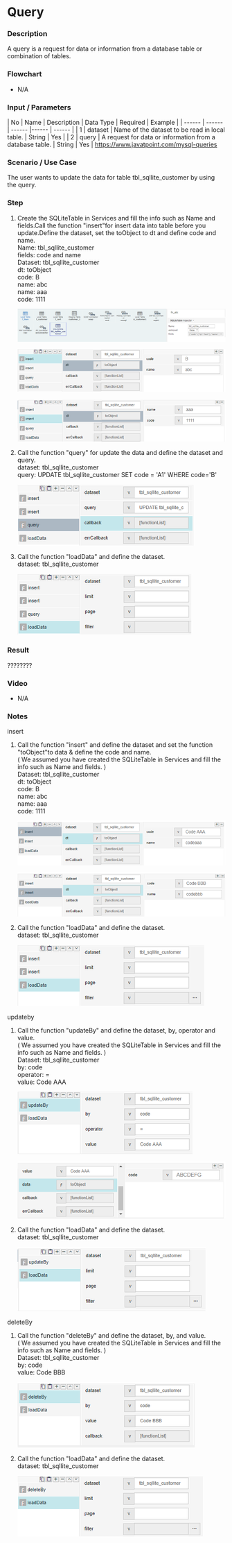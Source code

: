 ﻿# Query  

### Description

A query is a request for data or information from a database table or combination of tables.

### Flowchart

- N/A 

### Input / Parameters

| No | Name | Description | Data Type | Required | Example |
| ------ | ------ | ------ |------ | ------ |
| 1 | dataset | Name of the dataset to be read in local table. | String | Yes |
| 2 | query | A request for data or information from a database table.  | String | Yes | <a href:></a> </a> https://www.javatpoint.com/mysql-queries</a>

### Scenario / Use Case

The user wants to update the data for table tbl_sqllite_customer by using the query.

### Step

1. Create the SQLiteTable in Services and fill     the info such as Name    and fields.Call the       function "insert"for insert data into table    before you update.Define the dataset, set the    toObject to dt and      define code and name.
   <br>
   Name: tbl_sqllite_customer<br>
   fields: code and name<br>
   Dataset: tbl_sqllite_customer<br>
   dt: toObject<br>
   code: B<br>
   name: abc<br>
   name: aaa<br>
   code: 1111<br>
   
   ![](query-step-1.png?raw=true)
   
   ![](query-step-2.png?raw=true)
   
   ![](query-step-3.png?raw=true)
   
2. Call the function "query" for update the data    and define the dataset and query.
   <br>
   dataset: tbl_sqllite_customer<br>
   query: UPDATE tbl_sqllite_customer SET code = 'A1' WHERE code='B'<br>
   
   ![](query-step-4.png?raw=true)
   
3. Call the function "loadData" and define the     dataset.
   <br>
   dataset: tbl_sqllite_customer<br>
   
   ![](query-step-5.png?raw=true)
   
 
### Result

????????

### Video

- N/A

<!--[![Video](http://i.imgur.com/Ot5DWAW.png)](https://youtu.be/StTqXEQ2l-Y?t=35s)-->

### Notes

insert

1. Call the function "insert" and define the       dataset and set the function "toObject"to       data & define the code and name.<br>( We        assumed you have created the SQLiteTable in     Services and fill the info such as Name and     fields. )
   <br>
   Dataset: tbl_sqllite_customer<br>
   dt: toObject<br>
   code: B<br>
   name: abc<br>
   name: aaa<br>
   code: 1111<br>
   
   ![](query-step-6.png?raw=true)
   
   ![](query-step-7.png?raw=true)
   
2. Call the function "loadData" and define the     dataset.
   <br>
   dataset: tbl_sqllite_customer<br>
   
   ![](query-step-8.png?raw=true)
   
updateby

1. Call the function "updateBy" and define the     dataset, by, operator and value.<br>
   ( We assumed you    have created the SQLiteTable in Services and    fill the info such as Name and fields. )
   <br>
   Dataset: tbl_sqllite_customer<br>
   by: code<br>
   operator: =<br>
   value: Code AAA<br>
   
   ![](query-step-9.png?raw=true)
   
   ![](query-step-10.png?raw=true)
   
2. Call the function "loadData" and define the     dataset.
   <br>
   dataset: tbl_sqllite_customer<br>
  
   ![](query-step-11.png?raw=true)
   
deleteBy

1. Call the function "deleteBy" and define the     dataset, by, and value.<br>
   ( We assumed you    have created the SQLiteTable in Services and    fill the info such as Name and fields. )
   <br>
   Dataset: tbl_sqllite_customer<br>
   by: code<br>
   value: Code BBB<br>

   ![](query-step-12.png?raw=true)
   
2. Call the function "loadData" and define the     dataset.
   <br>
   dataset: tbl_sqllite_customer<br>
 
   ![](query-step-13.png?raw=true)

